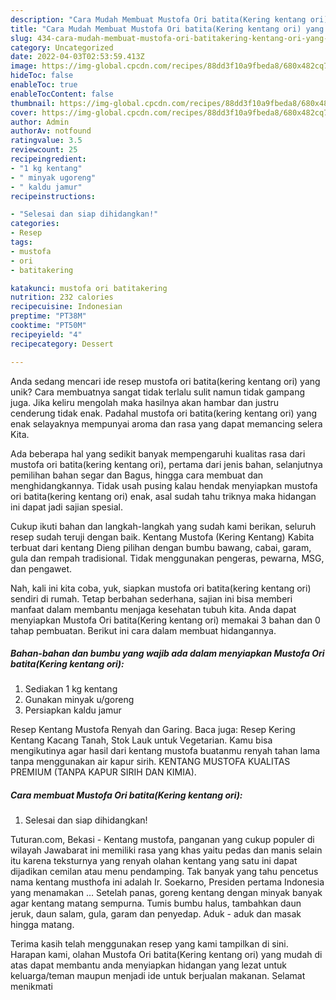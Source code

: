 ```yaml
---
description: "Cara Mudah Membuat Mustofa Ori batita(Kering kentang ori) yang Lezat"
title: "Cara Mudah Membuat Mustofa Ori batita(Kering kentang ori) yang Lezat"
slug: 434-cara-mudah-membuat-mustofa-ori-batitakering-kentang-ori-yang-lezat
category: Uncategorized
date: 2022-04-03T02:53:59.413Z
image: https://img-global.cpcdn.com/recipes/88dd3f10a9fbeda8/680x482cq70/mustofa-ori-batitakering-kentang-ori-foto-resep-utama.jpg
hideToc: false
enableToc: true
enableTocContent: false
thumbnail: https://img-global.cpcdn.com/recipes/88dd3f10a9fbeda8/680x482cq70/mustofa-ori-batitakering-kentang-ori-foto-resep-utama.jpg
cover: https://img-global.cpcdn.com/recipes/88dd3f10a9fbeda8/680x482cq70/mustofa-ori-batitakering-kentang-ori-foto-resep-utama.jpg
author: Admin
authorAv: notfound
ratingvalue: 3.5
reviewcount: 25
recipeingredient:
- "1 kg kentang"
- " minyak ugoreng"
- " kaldu jamur"
recipeinstructions:

- "Selesai dan siap dihidangkan!"
categories:
- Resep
tags:
- mustofa
- ori
- batitakering

katakunci: mustofa ori batitakering 
nutrition: 232 calories
recipecuisine: Indonesian
preptime: "PT38M"
cooktime: "PT50M"
recipeyield: "4"
recipecategory: Dessert

---
```





Anda sedang mencari ide resep mustofa ori batita(kering kentang ori) yang unik? Cara membuatnya sangat tidak terlalu sulit namun tidak gampang juga. Jika keliru mengolah maka hasilnya akan hambar dan justru cenderung tidak enak. Padahal mustofa ori batita(kering kentang ori) yang enak selayaknya mempunyai aroma dan rasa yang dapat memancing selera Kita.





Ada beberapa hal yang sedikit banyak mempengaruhi kualitas rasa dari mustofa ori batita(kering kentang ori), pertama dari jenis bahan, selanjutnya pemilihan bahan segar dan Bagus, hingga cara membuat dan menghidangkannya. Tidak usah pusing kalau hendak menyiapkan mustofa ori batita(kering kentang ori) enak,      asal sudah tahu triknya maka hidangan ini dapat jadi sajian spesial.














Cukup ikuti bahan dan langkah-langkah yang sudah kami berikan, seluruh resep sudah teruji dengan baik. Kentang Mustofa (Kering Kentang) Kabita terbuat dari kentang Dieng pilihan dengan bumbu bawang, cabai, garam, gula dan rempah tradisional. Tidak menggunakan pengeras, pewarna, MSG, dan pengawet.






Nah, kali ini kita coba, yuk, siapkan mustofa ori batita(kering kentang ori) sendiri di rumah. Tetap berbahan sederhana, sajian ini bisa memberi manfaat dalam membantu menjaga kesehatan tubuh kita. Anda dapat menyiapkan Mustofa Ori batita(Kering kentang ori) memakai 3 bahan dan 0 tahap pembuatan. Berikut ini cara dalam membuat hidangannya.

<!--inarticleads1-->

##### Bahan-bahan dan bumbu yang wajib ada dalam menyiapkan Mustofa Ori batita(Kering kentang ori):

1. Sediakan 1 kg kentang
1. Gunakan  minyak u/goreng
1. Persiapkan  kaldu jamur


Resep Kentang Mustofa Renyah dan Garing. Baca juga: Resep Kering Kentang Kacang Tanah, Stok Lauk untuk Vegetarian. Kamu bisa mengikutinya agar hasil dari kentang mustofa buatanmu renyah tahan lama tanpa menggunakan air kapur sirih. KENTANG MUSTOFA KUALITAS PREMIUM (TANPA KAPUR SIRIH DAN KIMIA). 

<!--inarticleads2-->

##### Cara membuat Mustofa Ori batita(Kering kentang ori):


1. Selesai dan siap dihidangkan!

Tuturan.com, Bekasi - Kentang mustofa, panganan yang cukup populer di wilayah Jawabarat ini memiliki rasa yang khas yaitu pedas dan manis selain itu karena teksturnya yang renyah olahan kentang yang satu ini dapat dijadikan cemilan atau menu pendamping. Tak banyak yang tahu pencetus nama kentang musthofa ini adalah Ir. Soekarno, Presiden pertama Indonesia yang menamakan … Setelah panas, goreng kentang dengan minyak banyak agar kentang matang sempurna. Tumis bumbu halus, tambahkan daun jeruk, daun salam, gula, garam dan penyedap. Aduk - aduk dan masak hingga matang. 

Terima kasih telah menggunakan resep yang kami tampilkan di sini. Harapan kami, olahan Mustofa Ori batita(Kering kentang ori) yang mudah di atas dapat membantu anda menyiapkan hidangan yang lezat untuk keluarga/teman maupun menjadi ide untuk berjualan makanan. Selamat menikmati
